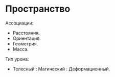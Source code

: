 # Пространство

Ассоциации:
- Расстояния.
- Ориентация.
- Геометрия.
- Масса.

Тип урона:
- Телесный : Магический : Деформационный.